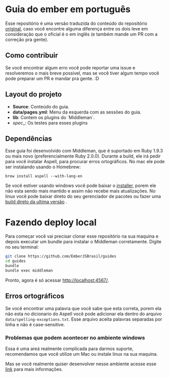 # Guia do ember em português
Esse repositório é uma versão traduzida do conteúdo do repositório [original](https://github.com/emberjs/guides), caso você encontre alguma diferença entre os dois leve em consideração que o oficial é o em inglês (e também mande um PR com a correção pra gente).

## Como contribuir
Se você encontrar algum erro você pode reportar uma issue e resolveremos o mais breve possível, mas se você tiver algum tempo você pode preparar um PR e mandar pra gente. :D

## Layout do projeto
* __Source__: Conteúdo do guia.
* __data/pages.yml__: Menu da esquerda com as sessões do guia.
* __lib__: Contem os plugins do ´Middleman´.
* _spec__: Os testes para esses plugins
 
## Dependências
Esse guia foi desenvolvido com Middleman, que é suportado em Ruby 1.9.3 ou mais novo (preferencialmente Ruby 2.0.0).
Durante a build, ele irá pedir para você instalar Aspell, para procurar erros ortográficos. No mac ele pode ser instalando usando o Homebrew:

`brew install aspell --with-lang-en`

Se você estiver usando windows você pode baixar o [installer](http://aspell.net/win32/), porem ele não esta sendo mais mantido e assim não recebe mais atualizações. No linux você pode baixar direto do seu gerenciador de pacotes ou fazer uma [build direto da ultima versão](http://aspell.net/man-html/Installing.html) .

# Fazendo deploy local
Para começar você vai precisar clonar esse repositório na sua maquina e depois executar um bundle para instalar o Middleman corretamente. Digite no seu terminal:

```bash
git clone https://github.com/EmberJSBrasil/guides
cd guides
bundle
bundle exec middleman
```

Pronto, agora é só acessar [http://localhost:4567/](http://localhost:4567/).

## Erros ortográficos
Se você encontrar uma palavra que você sabe que esta correta, porem ela não esta no dicionario do Aspell você pode adicionar ela dentro do arquivo `data/spelling-exceptions.txt`. Esse arquivo aceita palavras separadas por linha e não é case-sensitive.

### Problemas que podem acontecer no ambiente windows
Essa é uma areá realmente complicada para darmos suporte, recomendamos que você utilize um Mac ou instale linux na sua maquina.

Mas se você realmente quiser desenvolver nesse ambiente acesse esse [link](https://github.com/emberjs/guides#troubleshooting-tips-for-windows-devs) para mais informações.


